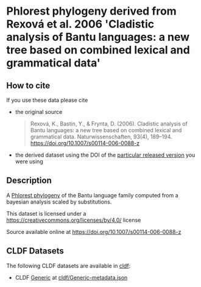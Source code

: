 # Phlorest phylogeny derived from Rexová et al. 2006 'Cladistic analysis of Bantu languages: a new tree based on combined lexical and grammatical data'

## How to cite

If you use these data please cite
- the original source
  > Rexová, K., Bastin, Y., & Frynta, D. (2006). Cladistic analysis of Bantu languages: a new tree based on combined lexical and grammatical data. Naturwissenschaften, 93(4), 189–194. https://doi.org/10.1007/s00114-006-0088-z
- the derived dataset using the DOI of the [particular released version](../../releases/) you were using

## Description

A [Phlorest phylogeny](https://github.com/phlorest) of the Bantu language family computed from a bayesian analysis scaled by substitutions.


This dataset is licensed under a https://creativecommons.org/licenses/by/4.0/ license

Source available online at https://doi.org/10.1007/s00114-006-0088-z


## CLDF Datasets

The following CLDF datasets are available in [cldf](cldf):

- CLDF [Generic](https://github.com/cldf/cldf/tree/master/modules/Generic) at [cldf/Generic-metadata.json](cldf/Generic-metadata.json)